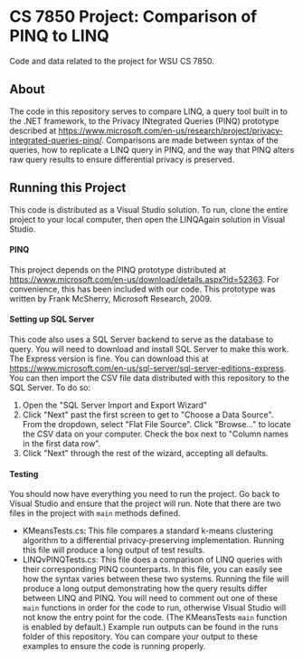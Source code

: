 # CS 7850 Project: Comparison of PINQ to LINQ
Code and data related to the project for WSU CS 7850.

## About
The code in this repository serves to compare LINQ, a query tool built in to the .NET framework, to the Privacy INtegrated Queries (PINQ) prototype described at https://www.microsoft.com/en-us/research/project/privacy-integrated-queries-pinq/. Comparisons are made between syntax of the queries, how to replicate a LINQ query in PINQ, and the way that PINQ alters raw query results to ensure differential privacy is preserved.

## Running this Project
This code is distributed as a Visual Studio solution. To run, clone the entire project to your local computer, then open the LINQAgain solution in Visual Studio.

#### PINQ
This project depends on the PINQ prototype distributed at https://www.microsoft.com/en-us/download/details.aspx?id=52363. For convenience, this has been included with our code. This prototype was written by Frank McSherry, Microsoft Research, 2009.

#### Setting up SQL Server
This code also uses a SQL Server backend to serve as the database to query. You will need to download and install SQL Server to make this work. The Express version is fine. You can download this at https://www.microsoft.com/en-us/sql-server/sql-server-editions-express. You can then import the CSV file data distributed with this repository to the SQL Server. To do so:
1. Open the "SQL Server Import and Export Wizard"
2. Click "Next" past the first screen to get to "Choose a Data Source". From the dropdown, select "Flat File Source". Click "Browse..." to locate the CSV data on your computer. Check the box next to "Column names in the first data row".
3. Click "Next" through the rest of the wizard, accepting all defaults.

#### Testing
You should now have everything you need to run the project. Go back to Visual Studio and ensure that the project will run. Note that there are two files in the project with `main` methods defined.
* KMeansTests.cs: This file compares a standard k-means clustering algorithm to a differential privacy-preserving implementation. Running this file will produce a long output of test results.
* LINQvPINQTests.cs: This file does a comparison of LINQ queries with their corresponding PINQ counterparts. In this file, you can easily see how the syntax varies between these two systems. Running the file will produce a long output demonstrating how the query results differ between LINQ and PINQ.
You will need to comment out one of these `main` functions in order for the code to run, otherwise Visual Studio will not know the entry point for the code. (The KMeansTests `main` function is enabled by default.) Example run outputs can be found in the runs folder of this repository. You can compare your output to these examples to ensure the code is running properly.
